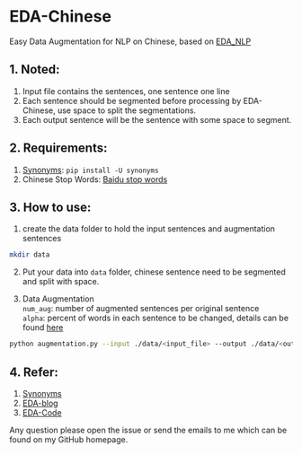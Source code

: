 # EDA-Chinese
Easy Data Augmentation for NLP on Chinese, based on [EDA_NLP](https://github.com/jasonwei20/eda_nlp/tree/master/code)

## 1. Noted:
1. Input file contains the sentences, one sentence one line
2. Each sentence should be segmented before processing by EDA-Chinese, use space to split the segmentations.
3. Each output sentence will be the sentence with some space to segment.

## 2. Requirements:
1. [Synonyms](https://github.com/huyingxi/Synonyms): `pip install -U synonyms`
2. Chinese Stop Words: [Baidu stop words](https://github.com/goto456/stopwords)

## 3. How to use:
1. create the data folder to hold the input sentences and augmentation sentences
```bash
mkdir data
```

2. Put your data into `data` folder, chinese sentence need to be segmented and split with space. 

3. Data Augmentation  
`num_aug`: number of augmented sentences per original sentence  
`alpha`: percent of words in each sentence to be changed, details can be found [here](https://arxiv.org/abs/1901.11196)
```bash
python augmentation.py --input ./data/<input_file> --output ./data/<output_file> --num_aug 5 --alpha 0.1
```
    
## 4. Refer:
1. [Synonyms](https://github.com/huyingxi/Synonyms)
2. [EDA-blog](https://towardsdatascience.com/these-are-the-easiest-data-augmentation-techniques-in-natural-language-processing-you-can-think-of-88e393fd610)
3. [EDA-Code](https://github.com/jasonwei20/eda_nlp)

Any question please open the issue or send the emails to me which can be found on my GitHub homepage.
